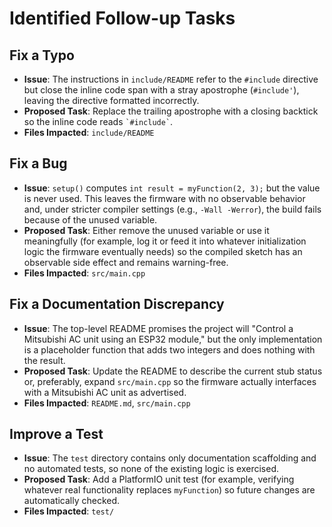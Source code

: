 # Identified Follow-up Tasks

## Fix a Typo
- **Issue**: The instructions in `include/README` refer to the `#include` directive but close the inline code span with a stray apostrophe (`#include'`), leaving the directive formatted incorrectly.
- **Proposed Task**: Replace the trailing apostrophe with a closing backtick so the inline code reads `` `#include` ``.
- **Files Impacted**: `include/README`

## Fix a Bug
- **Issue**: `setup()` computes `int result = myFunction(2, 3);` but the value is never used. This leaves the firmware with no observable behavior and, under stricter compiler settings (e.g., `-Wall -Werror`), the build fails because of the unused variable.
- **Proposed Task**: Either remove the unused variable or use it meaningfully (for example, log it or feed it into whatever initialization logic the firmware eventually needs) so the compiled sketch has an observable side effect and remains warning-free.
- **Files Impacted**: `src/main.cpp`

## Fix a Documentation Discrepancy
- **Issue**: The top-level README promises the project will "Control a Mitsubishi AC unit using an ESP32 module," but the only implementation is a placeholder function that adds two integers and does nothing with the result.
- **Proposed Task**: Update the README to describe the current stub status or, preferably, expand `src/main.cpp` so the firmware actually interfaces with a Mitsubishi AC unit as advertised.
- **Files Impacted**: `README.md`, `src/main.cpp`

## Improve a Test
- **Issue**: The `test` directory contains only documentation scaffolding and no automated tests, so none of the existing logic is exercised.
- **Proposed Task**: Add a PlatformIO unit test (for example, verifying whatever real functionality replaces `myFunction`) so future changes are automatically checked.
- **Files Impacted**: `test/`
